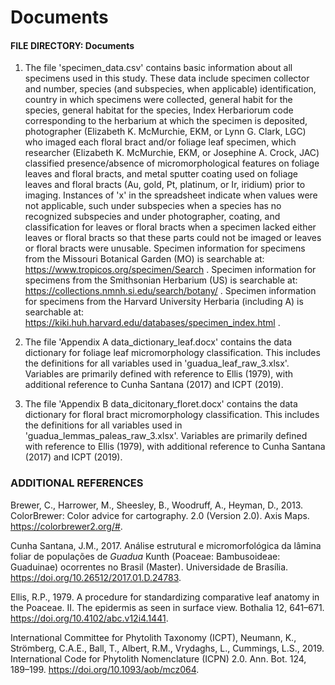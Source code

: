 # Documents

#### FILE DIRECTORY: Documents

1. The file 'specimen_data.csv' contains basic information about all specimens used in this study. These data include specimen collector and number, species (and subspecies, when applicable) identification, country in which specimens were collected, general habit for the species, general habitat for the species, Index Herbariorum code corresponding to the herbarium at which the specimen is deposited, photographer (Elizabeth K. McMurchie, EKM, or Lynn G. Clark, LGC) who imaged each floral bract and/or foliage leaf specimen, which researcher (Elizabeth K. McMurchie, EKM, or Josephine A. Crock, JAC) classified presence/absence of micromorphological features on foliage leaves and floral bracts, and metal sputter coating used on foliage leaves and floral bracts (Au, gold, Pt, platinum, or Ir, iridium) prior to imaging. Instances of 'x' in the spreadsheet indicate when values were not applicable, such under subspecies when a species has no recognized subspecies and under photographer, coating, and classification for leaves or floral bracts when a specimen lacked either leaves or floral bracts so that these parts could not be imaged or leaves or floral bracts were unusable. Specimen information for specimens from the Missouri Botanical Garden (MO) is searchable at: https://www.tropicos.org/specimen/Search . Specimen information for specimens from the Smithsonian Herbarium (US) is searchable at: https://collections.nmnh.si.edu/search/botany/ . Specimen information for specimens from the Harvard University Herbaria (including A) is searchable at: https://kiki.huh.harvard.edu/databases/specimen_index.html . 

2. The file 'Appendix A data_dictionary_leaf.docx' contains the data dictionary for foliage leaf micromorphology classification. This includes the definitions for all variables used in 'guadua_leaf_raw_3.xlsx'. Variables are primarily defined with reference to Ellis (1979), with additional reference to Cunha Santana (2017) and ICPT (2019).

3. The file 'Appendix B data_dicitonary_floret.docx' contains the data dictionary for floral bract micromorphology classification. This includes the definitions for all variables used in 'guadua_lemmas_paleas_raw_3.xlsx'. Variables are primarily defined with reference to Ellis (1979), with additional reference to Cunha Santana (2017) and ICPT (2019).


### ADDITIONAL REFERENCES

Brewer, C., Harrower, M., Sheesley, B., Woodruff, A., Heyman, D., 2013. ColorBrewer: Color advice for cartography. 2.0 (Version 2.0). Axis Maps. https://colorbrewer2.org/#.

Cunha Santana, J.M., 2017. Análise estrutural e micromorfológica da lâmina foliar de populações de *Guadua* Kunth (Poaceae: Bambusoideae: Guaduinae) ocorrentes no Brasil 	(Master). Universidade de Brasília. https://doi.org/10.26512/2017.01.D.24783.

Ellis, R.P., 1979. A procedure for standardizing comparative leaf anatomy in the Poaceae. II. The epidermis as seen in surface view. Bothalia 12, 641–671. 	https://doi.org/10.4102/abc.v12i4.1441.

International Committee for Phytolith Taxonomy (ICPT), Neumann, K., Strömberg, C.A.E., 	Ball, T., Albert, R.M., Vrydaghs, L., Cummings, L.S., 2019. International Code for 	Phytolith Nomenclature (ICPN) 2.0. Ann. Bot. 124, 189–199. https://doi.org/10.1093/aob/mcz064.

